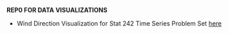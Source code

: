 **REP0 FOR DATA VISUALIZATIONS**


* Wind Direction Visualization for Stat 242 Time Series Problem Set [here](https://kchaz.github.io/DataViz/20241111_WindAnimation/windviz.html)
